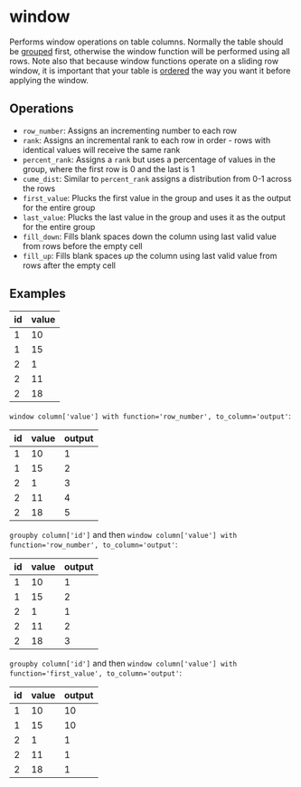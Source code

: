 # window

Performs window operations on table columns. Normally the table should be [grouped](./groupby.md) first, otherwise the window function will be performed using all rows. Note also that because window functions operate on a sliding row window, it is important that your table is [ordered](./orderby.md) the way you want it before applying the window.

## Operations

- `row_number`: Assigns an incrementing number to each row
- `rank`: Assigns an incremental rank to each row in order - rows with identical values will receive the same rank
- `percent_rank`: Assigns a `rank` but uses a percentage of values in the group, where the first row is 0 and the last is 1
- `cume_dist`: Similar to `percent_rank` assigns a distribution from 0-1 across the rows
- `first_value`: Plucks the first value in the group and uses it as the output for the entire group
- `last_value`: Plucks the last value in the group and uses it as the output for the entire group
- `fill_down`: Fills blank spaces down the column using last valid value from rows before the empty cell
- `fill_up`: Fills blank spaces _up_ the column using last valid value from rows after the empty cell

## Examples

| id  | value |
| --- | ----- |
| 1   | 10    |
| 1   | 15    |
| 2   | 1     |
| 2   | 11    |
| 2   | 18    |

`window column['value'] with function='row_number', to_column='output'`:

| id  | value | output |
| --- | ----- | ------ |
| 1   | 10    | 1      |
| 1   | 15    | 2      |
| 2   | 1     | 3      |
| 2   | 11    | 4      |
| 2   | 18    | 5      |

`groupby column['id']` and then `window column['value'] with function='row_number', to_column='output'`:

| id  | value | output |
| --- | ----- | ------ |
| 1   | 10    | 1      |
| 1   | 15    | 2      |
| 2   | 1     | 1      |
| 2   | 11    | 2      |
| 2   | 18    | 3      |

`groupby column['id']` and then `window column['value'] with function='first_value', to_column='output'`:

| id  | value | output |
| --- | ----- | ------ |
| 1   | 10    | 10     |
| 1   | 15    | 10     |
| 2   | 1     | 1      |
| 2   | 11    | 1      |
| 2   | 18    | 1      |
